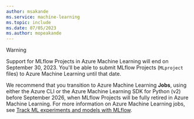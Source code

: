 ```yaml
---
author: msakande
ms.service: machine-learning
ms.topic: include
ms.date: 07/05/2023
ms.author: mopeakande
---
```


> [!WARNING]
> Support for MLflow Projects in Azure Machine Learning will end on September 30, 2023. You'll be able to submit MLflow Projects (`MLproject` files) to Azure Machine Learning until that date.
>
> We recommend that you transition to Azure Machine Learning __Jobs__, using either the Azure CLI or the Azure Machine Learning SDK for Python (v2) before September 2026, when MLflow Projects will be fully retired in Azure Machine Learning. For more information on Azure Machine Learning jobs, see [Track ML experiments and models with MLflow](../how-to-use-mlflow-cli-runs.md).